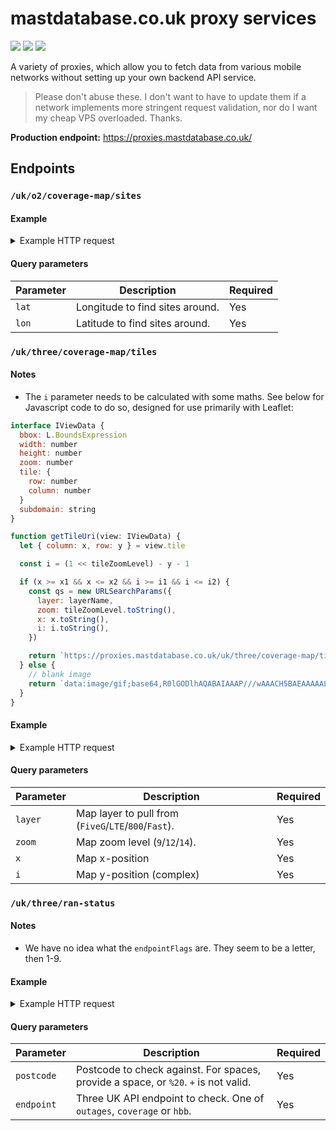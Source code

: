 # mastdatabase.co.uk proxy services

![](https://status.davw.network/api/v1/endpoints/apis_mastdatabase-co-uk-proxies/uptimes/7d/badge.svg) ![](https://status.davw.network/api/v1/endpoints/apis_mastdatabase-co-uk-proxies/response-times/7d/badge.svg) ![](https://status.davw.network/api/v1/endpoints/apis_mastdatabase-co-uk-proxies/health/badge.svg)

A variety of proxies, which allow you to fetch data from various mobile networks without setting up your own backend API service.

> Please don't abuse these. I don't want to have to update them if a network implements more stringent request validation, nor do I want my cheap VPS overloaded. Thanks.

**Production endpoint:** https://proxies.mastdatabase.co.uk/

## Endpoints

### `/uk/o2/coverage-map/sites`

#### Example

<details>
<summary>Example HTTP request</summary>

```
GET https://proxies.mastdatabase.co.uk/uk/o2/coverage-map/sites?lat=50.8290026634407&lon=-0.1409800773142767 HTTP/2.0

{
  "info": [
    "This service is provided free-of-charge (for now), courtesy of dav.network.",
    "If you use this a lot, please consider supporting me: https://github.com/sponsors/davwheat",
    "Documenation is found at https://github.com/davwheat/mastdatabase-api-proxy-services#readme",
    "Anyway, the raw data from the API you wanted is found below! Enjoy!"
  ],
  "ok": true,
  "data": {
    "customer": "68AA7B45",
    "raster_values": [
      {
        "layer": 0,
        "raw": -72,
        "cat": 1
      },
      {
        "layer": 1,
        "raw": -94,
        "cat": 2
      },
      {
        "layer": 2,
        "raw": -80,
        "cat": 1
      }
    ],
    "total": 29,
    "avg_distance": 587.6543156399999,
    "grid_srs": 900913,
    "search_point": {
      "geojson": {
        "type": "Point",
        "coordinates": [
          -0.133479,
          50.961951
        ]
      },
      "point": {
        "lon": -0.133479,
        "lat": 50.961951
      },
      "point_grid": {
        "x": -14858,
        "y": 6614566,
        "srs": 900913
      }
    },
    "search_results": [],
    "records": [
      {
        "counter": 1,
        "id": "1668930",
        "point": {
          "lon": -0.1334716849144785,
          "lat": 50.996626435877374
        },
        "point_grid": {
          "x": -14858,
          "y": 6620697
        },
        "distance": {
          "miles": 0.03885,
          "km": 0.06216000000000001
        }
      },
      {
        "counter": 2,
        "id": "1076714",
        "point": {
          "lon": -0.11657750716227708,
          "lat": 50.984763867269876
        },
        "point_grid": {
          "x": -12977.348735253887,
          "y": 6618599.069652313
        },
        "distance": {
          "miles": 0.01311,
          "km": 0.020976
        }
      },
      {
        "counter": 3,
        "id": "1891576",
        "point": {
          "lon": -0.08924432094756422,
          "lat": 50.985318781758714
        },
        "point_grid": {
          "x": -9934.632364074329,
          "y": 6618697.195967455
        },
        "distance": {
          "miles": 0.04207,
          "km": 0.06731200000000001
        }
      }
    ]
  }
}
```

</details>

#### Query parameters

| Parameter | Description                     | Required |
| --------- | ------------------------------- | -------- |
| `lat`     | Longitude to find sites around. | Yes      |
| `lon`     | Latitude to find sites around.  | Yes      |

### `/uk/three/coverage-map/tiles`

#### Notes

- The `i` parameter needs to be calculated with some maths. See below for Javascript code to do so, designed for use primarily with Leaflet:

```js
interface IViewData {
  bbox: L.BoundsExpression
  width: number
  height: number
  zoom: number
  tile: {
    row: number
    column: number
  }
  subdomain: string
}

function getTileUri(view: IViewData) {
  let { column: x, row: y } = view.tile

  const i = (1 << tileZoomLevel) - y - 1

  if (x >= x1 && x <= x2 && i >= i1 && i <= i2) {
    const qs = new URLSearchParams({
      layer: layerName,
      zoom: tileZoomLevel.toString(),
      x: x.toString(),
      i: i.toString(),
    })

    return `https://proxies.mastdatabase.co.uk/uk/three/coverage-map/tiles?${qs.toString()}`
  } else {
    // blank image
    return `data:image/gif;base64,R0lGODlhAQABAIAAAP///wAAACH5BAEAAAAALAAAAAABAAEAAAICRAEAOw==`
  }
}
```

#### Example

<details>
<summary>Example HTTP request</summary>

```

GET https://proxies.mastdatabase.co.uk/uk/three/coverage-map/tiles?layer=FiveG&zoom=14&x=8137&i=10885 HTTP/2.0

<Binary PNG data>
```

</details>

#### Query parameters

| Parameter | Description                                          | Required |
| --------- | ---------------------------------------------------- | -------- |
| `layer`   | Map layer to pull from (`FiveG`/`LTE`/`800`/`Fast`). | Yes      |
| `zoom`    | Map zoom level (`9`/`12`/`14`).                      | Yes      |
| `x`       | Map x-position                                       | Yes      |
| `i`       | Map y-position (complex)                             | Yes      |

### `/uk/three/ran-status`

#### Notes

- We have no idea what the `endpointFlags` are. They seem to be a letter, then 1-9.

#### Example

<details>
<summary>Example HTTP request</summary>

```
GET https://proxies.mastdatabase.co.uk/uk/three/ran-status?postcode=SW1A%201AA&endpoint=coverage HTTP/2.0

{
  "info": [
    "This service is provided free-of-charge (for now), courtesy of dav.network.",
    "If you use this a lot, please consider supporting me: https://github.com/sponsors/davwheat",
    "Documenation is found at https://github.com/davwheat/mastdatabase-api-proxy-services#readme",
    "Anyway, the raw data from the API you wanted is found below! Enjoy!"
  ],
  "ok": true,
  "data": {
    "data": {
      "outages": {
        "SW1A1AA": {
          "endpoint": "NOISSUEFOUND",
          "endpointFlags": [
            "c3"
          ]
        }
      },
      "content": {
        "NOISSUEFOUND": {
          "headline": "",
          "body": "We're not planning any maintenance for your area."
        }
      }
    }
  }
}
```

</details>

#### Query parameters

| Parameter  | Description                                                                         | Required |
| ---------- | ----------------------------------------------------------------------------------- | -------- |
| `postcode` | Postcode to check against. For spaces, provide a space, or `%20`. `+` is not valid. | Yes      |
| `endpoint` | Three UK API endpoint to check. One of `outages`, `coverage` or `hbb`.              | Yes      |

```

```
